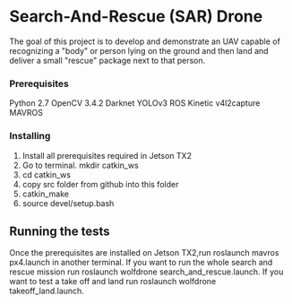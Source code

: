 # Search-And-Rescue (SAR) Drone

The goal of this project is to develop and demonstrate an UAV capable of recognizing a "body" or person lying on the ground and then land and deliver a small "rescue" package next to that person.

### Prerequisites

Python 2.7 
OpenCV 3.4.2
Darknet YOLOv3
ROS Kinetic
v4l2capture
MAVROS

### Installing

1. Install all prerequisites required in Jetson TX2
2. Go to terminal. mkdir catkin_ws
3. cd catkin_ws
4. copy src folder from github into this folder
5. catkin_make
5. source devel/setup.bash

## Running the tests

Once the prerequisites are installed on Jetson TX2,run roslaunch mavros px4.launch in another terminal.
If you want to run the whole search and rescue mission run roslaunch wolfdrone search_and_rescue.launch.
If you want to test a take off and land run roslaunch wolfdrone takeoff_land.launch.
